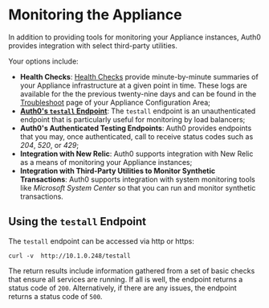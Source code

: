 # Monitoring the Appliance

In addition to providing tools for monitoring your Appliance instances, Auth0 provides integration with select third-party utilities.

Your options include:

* **Health Checks**: [Health Checks](/appliance/dashboard/troubleshoot#health-check) provide minute-by-minute summaries of your Appliance infrastructure at a given point in time. These logs are available for the the previous twenty-nine days and can be found in the [Troubleshoot](/appliance/dashboard/troubleshoot) page of your Appliance Configuration Area;
* **[Auth0's `testall` Endpoint](#using-the-testall-endpoint)**: The `testall` endpoint is an unauthenticated endpoint that is particularly useful for monitoring by load balancers;
* **Auth0's Authenticated Testing Endpoints**: Auth0 provides endpoints that you may, once authenticated, call to receive status codes such as *204*, *520*, or *429*;
* **Integration with New Relic**: Auth0 supports integration with New Relic as a means of monitoring your Appliance instances;
* **Integration with Third-Party Utilities to Monitor Synthetic Transactions**: Auth0 supports integration with system monitoring tools like *Microsoft System Center* so that you can run and monitor synthetic transactions.

## Using the `testall` Endpoint

The `testall` endpoint can be accessed via http or https:

```text
curl -v  http://10.1.0.248/testall
```

The return results include information gathered from a set of basic checks that ensure all services are running. If all is well, the endpoint returns a status code of `200`. Alternatively, if there are any issues, the endpoint returns a status code of `500`.
